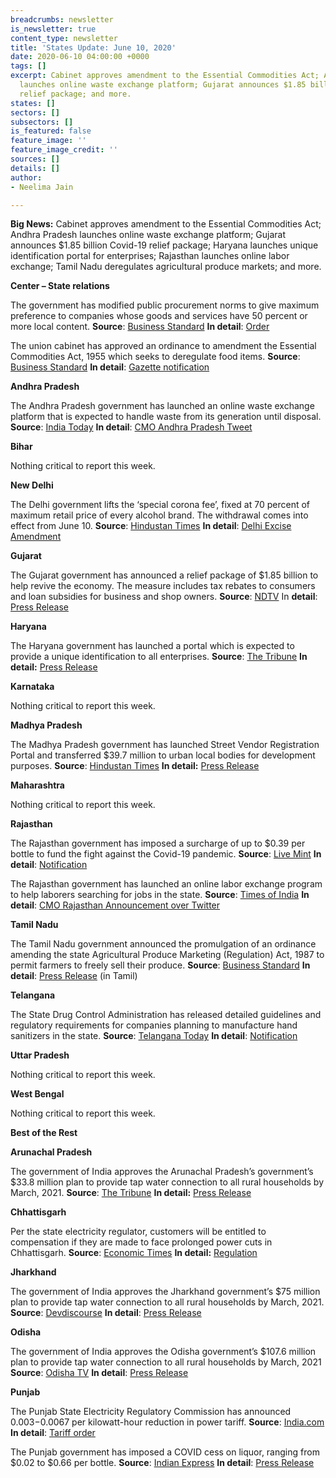 ```yaml
---
breadcrumbs: newsletter
is_newsletter: true
content_type: newsletter
title: 'States Update: June 10, 2020'
date: 2020-06-10 04:00:00 +0000
tags: []
excerpt: Cabinet approves amendment to the Essential Commodities Act; Andhra Pradesh
  launches online waste exchange platform; Gujarat announces $1.85 billion Covid-19
  relief package; and more.
states: []
sectors: []
subsectors: []
is_featured: false
feature_image: ''
feature_image_credit: ''
sources: []
details: []
author:
- Neelima Jain

---
```

**Big News:** Cabinet approves amendment to the Essential Commodities Act; Andhra Pradesh launches online waste exchange platform; Gujarat announces $1.85 billion Covid-19 relief package; Haryana launches unique identification portal for enterprises; Rajasthan launches online labor exchange; Tamil Nadu deregulates agricultural produce markets; and more.

**Center – State relations**

The government has modified public procurement norms to give maximum preference to companies whose goods and services have 50 percent or more local content. **Source**: [Business Standard](https://www.business-standard.com/article/economy-policy/govt-changes-public-procurement-rules-more-preference-to-local-suppliers-120060700697_1.html) **In detail**: [Order](https://dipp.gov.in/sites/default/files/PPP%20MII%20Order%20dated%204th%20June%202020.pdf)

The union cabinet has approved an ordinance to amendment the Essential Commodities Act, 1955 which seeks to deregulate food items. **Source**: [Business Standard](https://www.business-standard.com/article/economy-policy/govt-approves-amendment-to-essential-commodities-act-clears-two-ordinances-120060301024_1.html) **In detail**: [Gazette notification](http://egazette.nic.in/WriteReadData/2020/219748.pdf)

**Andhra Pradesh**

The Andhra Pradesh government has launched an online waste exchange platform that is expected to handle waste from its generation until disposal. **Source**: [India Today](https://www.indiatoday.in/mail-today/story/new-waste-plan-in-andhra-pradesh-1686071-2020-06-06) **In detail**: [CMO Andhra Pradesh Tweet](https://twitter.com/AndhraPradeshCM/status/1268819144020905985)

**Bihar**

Nothing critical to report this week.

**New Delhi**

The Delhi government lifts the ‘special corona fee’, fixed at 70 percent of maximum retail price of every alcohol brand. The withdrawal comes into effect from June 10. **Source**: [Hindustan Times](https://www.hindustantimes.com/india-news/delhi-govt-to-withdraw-special-corona-fee-on-liquor-from-june-10/story-bhKqOQGnvqyNexufd1uuCI.html) **In detail**: [Delhi Excise Amendment](http://excise.delhi.gov.in/content/delhi-excise-amendment-rule-154-special-corona-fee?egaz%202020-05-05.pdf)

**Gujarat**

The Gujarat government has announced a relief package of $1.85 billion to help revive the economy. The measure includes tax rebates to consumers and loan subsidies for business and shop owners. **Source**: [NDTV](https://www.ndtv.com/india-news/coronavirus-lockdown-vijay-rupani-unveils-rs-14-000-crore-gujarat-atmanirbhar-package-amid-covid-19-spread-2241001) In **detail**: [Press Release](https://gujaratindia.gov.in/media/news.htm)

**Haryana**

The Haryana government has launched a portal which is expected to provide a unique identification to all enterprises. **Source**: [The Tribune](https://www.tribuneindia.com/news/haryana/portal-giving-unique-identification-to-all-industrial-units-launched-95128) **In detail:** [Press Release](https://prharyana.gov.in/en/haryana-chief-minister-mr-manohar-lal-today-launched-haryana-udhyam-memorandum-hum-portal-with-an)

**Karnataka**

Nothing critical to report this week.

**Madhya Pradesh**

The Madhya Pradesh government has launched Street Vendor Registration Portal and transferred $39.7 million to urban local bodies for development purposes. **Source**: [Hindustan Times](https://www.hindustantimes.com/bhopal/madhya-pradesh-govt-launches-urban-street-vendor-welfare-programme/story-GG9GCQHdhhsjahoB84bN7N.html) **In detail:** [Press Release](https://www.mpinfo.org/News/TodaysNews.aspx?newsid=20200606N12&LocID=1)

**Maharashtra**

Nothing critical to report this week.

**Rajasthan**

The Rajasthan government has imposed a surcharge of up to $0.39 per bottle to fund the fight against the Covid-19 pandemic. **Source**: [Live Mint](https://www.livemint.com/news/india/rajasthan-hikes-liquor-prices-to-boost-revenue-11591173351969.html) **In detail**: [Notification](http://finance.rajasthan.gov.in/PDFDOCS/EXCISE/F-EXCISE-8828-02062020.pdf)

The Rajasthan government has launched an online labor exchange program to help laborers searching for jobs in the state. **Source**: [Times of India](https://timesofindia.indiatimes.com/city/jaipur/rajasthan-launches-online-labour-exchange-portal/articleshow/76219360.cms) **In detail**: [CMO Rajasthan Announcement over Twitter](https://twitter.com/RajGovOfficial/status/1268783450749841413)

**Tamil Nadu**

The Tamil Nadu government announced the promulgation of an ordinance amending the state Agricultural Produce Marketing (Regulation) Act, 1987 to permit farmers to freely sell their produce. **Source**: [Business Standard](https://www.business-standard.com/article/economy-policy/tamil-nadu-govt-amends-apmc-act-to-allow-farmers-to-sell-produce-freely-120060201780_1.html) **In detail**: [Press Release](https://cms.tn.gov.in/sites/default/files/press_release/pr020620_388_0.pdf) (in Tamil)

**Telangana**

The State Drug Control Administration has released detailed guidelines and regulatory requirements for companies planning to manufacture hand sanitizers in the state. **Source**: [Telangana Today](https://telanganatoday.com/new-rules-for-setting-up-sanitiser-manufacturing-unit-in-telangana) **In detail**: [Notification](http://dca.telangana.gov.in/openfile.php?f=70)

**Uttar Pradesh**

Nothing critical to report this week.

**West Bengal**

Nothing critical to report this week.

**Best of the Rest**

**Arunachal Pradesh**

The government of India approves the Arunachal Pradesh’s government’s $33.8 million plan to provide tap water connection to all rural households by March, 2021. **Source**: [The Tribune](http://www.tribunenewsline.com/arunachal-pradesh-plans-to-provide-tap-connection-to-all-rural-households-by-march-2023/) **In detail:** [Press Release](https://pib.gov.in/PressReleaseIframePage.aspx?PRID=1628586)

**Chhattisgarh**

Per the state electricity regulator, customers will be entitled to compensation if they are made to face prolonged power cuts in Chhattisgarh. **Source**: [Economic Times](https://energy.economictimes.indiatimes.com/news/power/chhattisgarh-consumers-to-get-compensation-for-power-cuts/76227147) **In detail:** [Regulation](http://www.cserc.gov.in/upload/upload_regulation/15914320391.pdf)

**Jharkhand**

The government of India approves the Jharkhand government’s $75 million plan to provide tap water connection to all rural households by March, 2021. **Source**: [Devdiscourse](https://www.devdiscourse.com/article/headlines/1080405-rs-57223-cr-fund-approved-to-implement-jal-jeevan-mission-in-jharkhand-in-2020-21) **In detail**: [Press Release](https://pib.gov.in/PressReleasePage.aspx?PRID=1629614)

**Odisha**

The government of India approves the Odisha government’s $107.6 million plan to provide tap water connection to all rural households by March, 2021 **Source**: [Odisha TV](https://odishatv.in/odisha/odisha-gets-rs-812-crore-under-jal-jeevan-mission-16-21-lakh-households-to-get-benefit-454953) **In detail**: [Press Release](https://pib.gov.in/PressReleasePage.aspx?PRID=1628353)

**Punjab**

The Punjab State Electricity Regulatory Commission has announced $0.003-$0.0067 per kilowatt-hour reduction in power tariff. **Source**: [India.com](https://www.india.com/business/electricity-to-get-cheaper-for-domestic-consumers-in-punjab-4046219/) **In detail**: [Tariff order](http://pserc.gov.in/pages/PSPCL%20Tariff%20Order%20FY%202020-21%20Index.pdf)

The Punjab government has imposed a COVID cess on liquor, ranging from $0.02 to $0.66 per bottle. **Source**: [Indian Express](https://indianexpress.com/article/cities/chandigarh/punjab-too-imposes-covid-cess-on-liquor-bottles-dearer-by-rs-2-to-rs-50-6437857/) **In detail**: [Press Release](http://diprpunjab.gov.in/?q=content/punjab-cm-gives-nod-covid-cess-liquor-fy2020-21-mop-rs-145-cr-additional-revenue)
